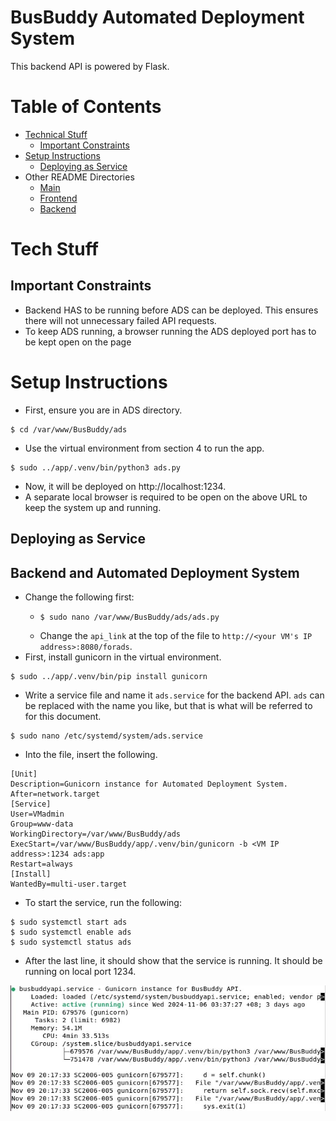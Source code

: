 # BusBuddy Automated Deployment System

This backend API is powered by Flask.

# Table of Contents
- [Technical Stuff](#tech-stuff)
  - [Important Constraints](#important-constraints)
- [Setup Instructions](#setup-instructions)
  - [Deploying as Service](#deploying-as-service)
- Other README Directories
  - [Main](../README.md)
  - [Frontend](../appfront/README.md)
  - [Backend](../app/README.md)


# Tech Stuff

## Important Constraints
- Backend HAS to be running before ADS can be deployed. This ensures there will not unnecessary failed API requests.
- To keep ADS running, a browser running the ADS deployed port has to be kept open on the page

# Setup Instructions
- First, ensure you are in ADS directory.
```
$ cd /var/www/BusBuddy/ads
```
- Use the virtual environment from section 4 to run the app.
```
$ sudo ../app/.venv/bin/python3 ads.py
```
- Now, it will be deployed on http://localhost:1234.
- A separate local browser is required to be open on the above URL to keep the system up and running.

## Deploying as Service
## Backend and Automated Deployment System
- Change the following first:
  - ```
    $ sudo nano /var/www/BusBuddy/ads/ads.py
    ```
  - Change the `api_link` at the top of the file to `http://<your VM's IP address>:8080/forads`.
- First, install gunicorn in the virtual environment.
```
$ sudo ../app/.venv/bin/pip install gunicorn
```
- Write a service file and name it `ads.service` for the backend API. `ads` can be replaced with the name you like, but
  that is what will be referred to for this document.
```
$ sudo nano /etc/systemd/system/ads.service
```
- Into the file, insert the following.
```
[Unit]
Description=Gunicorn instance for Automated Deployment System.
After=network.target
[Service]
User=VMadmin
Group=www-data
WorkingDirectory=/var/www/BusBuddy/ads
ExecStart=/var/www/BusBuddy/app/.venv/bin/gunicorn -b <VM IP address>:1234 ads:app
Restart=always
[Install]
WantedBy=multi-user.target
```
- To start the service, run the following:
```
$ sudo systemctl start ads
$ sudo systemctl enable ads
$ sudo systemctl status ads
```
- After the last line, it should show that the service is running. It should be running on local port 1234.

![img.png](../readmeimages/gunicorn.png)